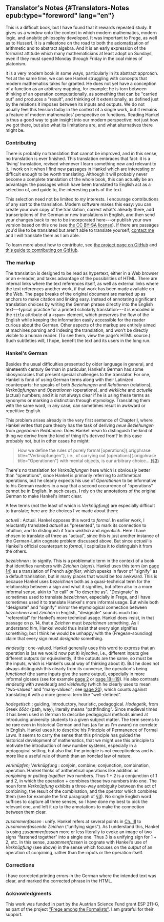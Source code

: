 ## Translator's Notes {#Translators-Notes epub:type="foreword" lang="en"}

This is a difficult book, but I have found that it rewards repeated
study. It gives us a window onto the context in which modern
mathematics, modern logic, and analytic philosophy developed. It was
important to Frege, as well as to Husserl. It is a milestone on the
road to both the axiomatization of arithmetic and to abstract algebra.
And it is an early expression of the formalist attitude which many
mathematicians at least adopt on Sundays, even if they must spend
Monday through Friday in the coal mines of platonism.

It is a very modern book in some ways, particularly in its abstract
approach. Yet at the same time, we can see Hankel struggling with
concepts that modern mathematics takes for granted. He does not yet
have a conception of a function as an arbitrary mapping, for example;
he is torn between thinking of an operation computationally, as
something that can be "carried out" and produces a "result", and
thinking of it extensionally, as defined just by the relations it
imposes between its inputs and outputs. We do not usually feel this
tension today in the context of a single work, but it remains a
feature of modern mathematics' perspective on functions. Reading
Hankel is thus a good way to gain insight into our modern perspective:
not just how we got there, but also what its limitations are, and what
alternatives there might be.

### Contributing

There is probably no translation that cannot be improved, and in this
sense, no translation is ever finished. This translation embraces that
fact: it is a 'living' translation, revised whenever I learn something
new and relevant to it. I work on it when I find new passages in
Hankel which are interesting or difficult enough to be worth
translating. Although it will probably never become a complete
translation of the whole book, this can actually be an advantage: the
passages which have been translated to English act as a selection
of, and guide to, the interesting parts of the text.

This selection need not be limited to *my* interests. I encourage
contributions of any sort to the translation. Modern software makes
this easy: you can create your own copy of the translation, correct
what's already there, add transcriptions of the German or new
translations in English, and then send your changes back to me to be
incorporated here---or publish your own version based on this one
(see [the CC BY-SA license](http://creativecommons.org/licenses/by-sa/4.0/)).
If there are passages you'd like to be translated but aren't able to
translate yourself, [contact me](https://recursewithless.net) and I
will translate them as I am able.

To learn more about how to contribute, see
[the project page on GitHub](https://github.com/wyleyr/hankel1867tr) and
[this guide to contributing on GitHub](https://docs.github.com/en/get-started/quickstart/contributing-to-projects).
  
### The markup

The translation is designed to be read as hypertext, either in a Web
browser or an e-reader, and takes advantage of the possibilities of
HTML. There are internal links where the text references itself, as
well as external links where the text references another work, if that
work has been made available on the Web. The page breaks of the
original document are marked up as anchors to make citation and
linking easy. Instead of annotating significant translation choices by
writing the German phrase directly into the English text---typical
practice for a printed scholarly translation---it is encoded in the
`title` attribute of a `<span>` element, which preserves the flow of
the English while keeping the information easily accessible for the
reader curious about the German. Other aspects of the markup are
entirely aimed at machines parsing and indexing the translation, and
won't be directly visible to a human reader. (To see them, view the page's
HTML source.) Such subtleties will, I hope, benefit the text and its
users in the long run.

### Hankel's German

Besides the usual difficulties presented by older language in general,
and nineteenth century German in particular, Hankel's German has some
idiosyncracies that present special challenges to the translator. For
one, Hankel is fond of using German terms along with their Latinized
counterparts: he speaks of both <i>Beziehungen</i> and
<i>Relationen</i> (relations), <i>Verknüpfungen</i> and
<i>Operationen</i> (operations), and <i>wirkliche</i> and
<i>actuelle</i> (actual) numbers; and it is not always clear if he is
using these terms as synonyms or marking a distinction through
etymology. Translating them with the same word, in any case, can
sometimes result in awkward or repetitive English.

This problem arises already in the very first sentence of Chapter I,
where Hankel writes that pure theory has the task of deriving <i>neue
Beziehungen</i> from <i>gegebenen Relationen</i>. Does Hankel mean to
distinguish the kind of thing we derive from the kind of thing it's
derived from? In this case probably not, but in other cases he might:

> How we define the rules of purely formal [operations]{.origphrase title="Verknüpfungen"},
> i.e., of carrying out [operations]{.origphrase title="Operationen"} 
> with mental objects, is our arbitrary choice... [(§3)](#§3)

There's no translation for <i>Verknüpfungen</i> here which is obviously
better than "operations", since Hankel is primarily referring
to arithmetical operations, but he clearly expects his use of
<i>Operationen</i> to be informative to his German readers in a way that a
second occurrence of "operations" cannot be in English. In such cases,
I rely on the annotations of the original German to make Hankel's
intent clear.

A few terms (not the least of which is <i>Verknüpfung</i>) are
especially difficult to translate; here are the choices I've made
about them:

<i lang="de">actuell</i>
: Actual. Hankel opposes this word to <i>formal</i>. In earlier work,
  I reluctantly translated <i>actuell</i> as "presented", to mark its
  connection to intuition, and to distinguish it from <i>wirklich</i>
  and <i>eigentlich</i>. Here I have chosen to translate all three as
  "actual", since this is just another instance of the German-Latin
  cognate problem discussed above. But since <i>actuell</i> is
  Hankel's official counterpart to <i>formal</i>, I capitalize it to
  distinguish it from the others.

<i lang="de">bezeichnen</i>
: to signify. This is a problematic term in the context of a book that
  identifies numbers with <i lang="de">Zeichen</i> (signs). Hankel uses
  this term (on [page 14](#p.14)) as a translation of French
  <i lang="fr">signifier</i>, which speaks in favor of "signify" as a
  default translation, but in many places that would be too awkward.
  This is because Hankel uses <i>bezeichnen</i> both as a
  quasi-technical term for the relationship between a sign and what it
  signifies, but often also in a more informal sense, akin to "to
  call" or "to describe as". "Designate" is sometimes used to
  translate <i>bezeichnen</i>, especially in Frege, and I have
  sometimes used it to translate Hankel's more informal usage. But
  while both "designate" and "signify" mirror the etymological
  connection between <i>bezeichnen</i> and <i>Zeichen</i> in English,
  "designate" sounds much too "referential" for Hankel's more
  technical usage. Hankel does insist, in that passage on p. 14, that
  a <i>Zeichen</i> must <i>bezeichnen</i> something. As I understand
  him, Hankel would thus insist that every sign signifies something;
  but I think he would be unhappy with the (Fregean-sounding) claim
  that every sign must *designate* something.
 
<i lang="de">eindeutig</i>
: one-valued. Hankel generally uses this word to express that an
  operation is (as we would now put it) *injective*, i.e., different
  inputs give different outputs (or equivalently, if the outputs are
  the same, so must be the inputs, which is Hankel's usual way of
  thinking about it). But he does not always distinguish this clearly
  from its converse, the operation's being *functional* (the same
  inputs give the same output), especially in more informal glosses
  (see for example [page 2](#S.2) or [page 18--19](#S.19)). He also
  contrasts <i>eindeutig</i> with <i>zweideutig</i> and <i>vieldeutig</i>
  (which he clearly uses to mean "two-valued" and "many-valued"; see
  [page 20](#S.20)), which counts against translating it with a more
  general term like "well-defined".

<i lang="de">hodegetisch</i>
: guiding, introductory, heuristic, pedagogical. <i lang="de">Hodegetik</i>,
  from Greek <i lang="gr">ὃδός</i> (path, way), literally means
  "pathfinding". Since medieval times it has been used in German to
  describe pedagogical methods aimed at introducing university
  students to a given subject matter. The term seems to be rare even
  in historical German and has (as far as I'm
  aware) no correlate in English.  Hankel uses it to describe
  his Principle of Permanence of Formal Laws. It seems to carry the
  sense that this principle has guided the historical development
  of mathematics,
  that we might use this principle to motivate the introduction of 
  new number systems, especially in a pedagogical setting, 
  but also that the principle is not exceptionless and is more like a
  useful rule of thumb than an ironclad law of nature.

<i lang="de">verknüpfen; Verknüpfung</i>
: conjoin, combine; conjunction, combination, operation. Hankel thinks
  of arithmetical operations like addition as *conjoining* or *putting
  together* two numbers. Thus $1 + 2$ is a conjunction of $1$ and $2$,
  in which the operation $+$ combines these two numbers into one. The
  noun form <i>Verknüpfung</i> exhibits a three-way ambiguity between
  the act of combining, the result of the combination, and the
  operator which combines them (see for example the first paragraph of
  [§3](#pz3)). No single English word suffices to capture all three
  senses, so I have done my best to pick the relevant one, and left it
  up to the annotations to make the connection between them clear.
  
<i lang="de">zusammenfassen</i>
: unify. Hankel refers at several points in [Ch. III](#Ch.III) to
  <i>zusammenfassende Zeichen</i> (<q>unifying signs</q>). As I
  understand this, Hankel is using <i>zusammenfassen</i> more or less
  literally to evoke an image of two signs <q>fastened together</q>
  into a single one. Thus $3$ is a unifying sign for $1 + 2$,
  etc. In this sense, <i>zusammenfassen</i> is cognate with Hankel's
  use of <i>Verknüpfung</i> (see above) in the sense which focuses on
  the *output* of an operation of conjoining, rather than the inputs
  or the operation itself.

### Corrections

I have corrected printing errors in the German where the intended text
was clear, and marked the corrected phrase in the HTML.

### Acknowledgments

This work was funded in part by the Austrian Science Fund grant ESP
211-G, as part of the project
["Frege among the Formalists"](https://pf.fwf.ac.at/en/research-in-practice/project-finder/58366).
I am grateful for their support.

